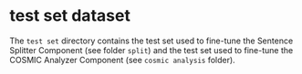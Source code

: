 # test set dataset
The `test set` directory contains the test set used to fine-tune the Sentence Splitter Component (see folder `split`) and the test set used to fine-tune the COSMIC Analyzer Component (see `cosmic analysis` folder).